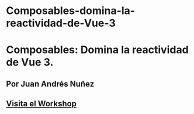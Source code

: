 


# Composables-domina-la-reactividad-de-Vue-3

# Composables: Domina la reactividad de Vue 3.

## Por Juan Andrés Nuñez

## [Visita el Workshop](https://youtu.be/9Bms3t1Ginw)
